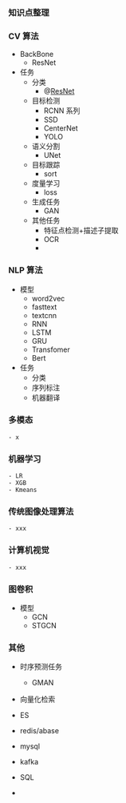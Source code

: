 ### 知识点整理

### CV 算法
- BackBone
    - ResNet
- 任务
    - 分类
        - @[ResNet](./CV/ImageClassify/ResNet.md)
    - 目标检测
        - RCNN 系列
        - SSD
        - CenterNet
        - YOLO
    - 语义分割
        - UNet
    - 目标跟踪
        - sort
    - 度量学习
        - loss
    - 生成任务
        - GAN
    - 其他任务
        - 特征点检测+描述子提取
        - OCR
        - 



### NLP 算法
- 模型
    - word2vec
    - fasttext
    - textcnn
    - RNN
    - LSTM
    - GRU
    - Transfomer
    - Bert
- 任务
    - 分类
    - 序列标注
    - 机器翻译
    

    
### 多模态
    - x

### 机器学习
    - LR
    - XGB
    - Kmeans

### 传统图像处理算法
    - xxx
    
### 计算机视觉
    - xxx

### 图卷积
- 模型
    - GCN
    - STGCN

### 其他
- 时序预测任务
    - GMAN
    
- 向量化检索
- ES
- redis/abase
- mysql
- kafka
- SQL
- 
    
    
